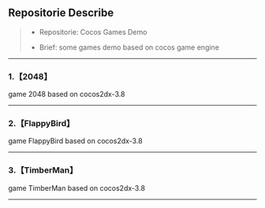 ## Repositorie Describe

>- Repositorie:  Cocos Games Demo
>
>- Brief: some games demo based on cocos game engine
>

---

### 1.【2048】
game 2048 based on cocos2dx-3.8

---

### 2.【FlappyBird】
game FlappyBird based on cocos2dx-3.8

---

### 3.【TimberMan】
game TimberMan based on cocos2dx-3.8

---
